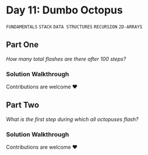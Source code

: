 # Day 11: Dumbo Octopus
`FUNDAMENTALS` `STACK` `DATA STRUCTURES` `RECURSION` `2D-ARRAYS`
## Part One
*How many total flashes are there after 100 steps?*

### Solution Walkthrough
Contributions are welcome ❤️

## Part Two
*What is the first step during which all octopuses flash?*
### Solution Walkthrough
Contributions are welcome ❤️
